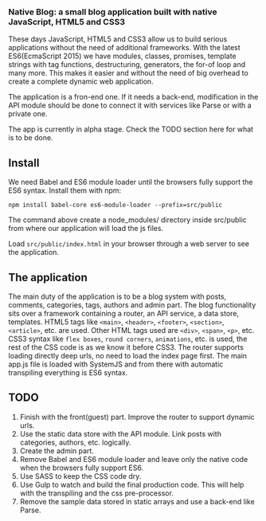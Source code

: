 ### Native Blog: a small blog application built with native JavaScript, HTML5 and CSS3

These days JavaScript, HTML5 and CSS3 allow us to build serious applications without the need of additional frameworks.
With the latest ES6(EcmaScript 2015) we have modules, classes, promises, template strings with tag functions, 
destructuring, generators, the for-of loop and many more. This makes it easier and without the need of big overhead to
create a complete dynamic web application.

The application is a fron-end one. If it needs a back-end, modification in the API module should be done to connect it 
with services like Parse or with a private one.

The app is currently in alpha stage. Check the TODO section here for what is to be done.

## Install

We need Babel and ES6 module loader until the browsers fully support the ES6 syntax. Install them with npm:

    npm install babel-core es6-module-loader --prefix=src/public

The command above create a node_modules/ directory inside src/public from where our application will load the js files.

Load `src/public/index.html` in your browser through a web server to see the application.

## The application

The main duty of the application is to be a blog system with posts, comments, categories, tags, authors and admin part.
The blog functionality sits over a framework containing a router, an API service, a data store, templates.
HTML5 tags like `<main>`, `<header>`, `<footer>`, `<section>`, `<article>`, etc. are used. Other HTML tags used are 
`<div>`, `<span>`, `<p>`, etc.
CSS3 syntax like `flex boxes`, `round corners`, `animations`, etc. is used, the rest of the CSS code is as we know it 
before CSS3. The router supports loading directly deep urls, no need to load the index page first.
The main app.js file is loaded with SystemJS and from there with automatic transpiling everything is ES6 syntax.

## TODO

 1. Finish with the front(guest) part. Improve the router to support dynamic urls.
 2. Use the static data store with the API module. Link posts with categories, authors, etc. logically.
 3. Create the admin part.
 4. Remove Babel and ES6 module loader and leave only the native code when the browsers fully support ES6.
 5. Use SASS to keep the CSS code dry.
 6. Use Gulp to watch and build the final production code. This will help with the transpiling and the css pre-processor.
 7. Remove the sample data stored in static arrays and use a back-end like Parse.
